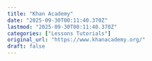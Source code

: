 ```yaml
---
title: "Khan Academy"
date: "2025-09-30T00:11:40.370Z"
lastmod: "2025-09-30T00:11:40.370Z"
categories: ["Lessons Tutorials"]
original_url: "https://www.khanacademy.org/"
draft: false
---
```


